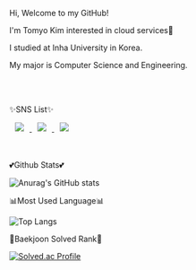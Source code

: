 

<!--
**TomyoKim/TomyoKim** is a ✨ _special_ ✨ repository because its `README.md` (this file) appears on your GitHub profile.

Here are some ideas to get you started:

- 🔭 I’m currently working on ...
- 🌱 I’m currently learning ...
- 👯 I’m looking to collaborate on ...
- 🤔 I’m looking for help with ...
- 💬 Ask me about ...
- 📫 How to reach me: ...
- 😄 Pronouns: ...
- ⚡ Fun fact: ...
-->

<p>Hi, Welcome to my GitHub!</p>
<p>I'm Tomyo Kim interested in cloud services🐰</p>
<p>I studied at Inha University in Korea.</p>
<p>My major is Computer Science and Engineering.</p>
<br/>
<br/>

<div>
  <p>
    ✨SNS List✨
  </p>
<a href="https://instagram.com/tomyodesu">
    <img 
        src="http://img.shields.io/badge/-Instagram-E4405F?style=flat&logo=Instagram&logoColor=white&link=https://instagram.com/tomyodesu/"
        style="height : auto; margin-left : 10px; margin-right : 10px;"/>
</a>
<a href="mailto:gihyun0325@gmail.com">
    <img 
        src="https://img.shields.io/badge/Gmail-d14836?style=flat&logo=Gmail&logoColor=white&link=gihyun0325@gmail.com"
        style="height : auto; margin-left : 10px; margin-right : 10px;"/>
</a>
  
<a href="https://velog.io/@gihyun01">
    <img 
        src="http://img.shields.io/badge/-Tech%20Blog-20C997?style=flat&logo=velog&logoColor=white&link=https://https://velog.io/@gihyun01/"
        style="height : auto; margin-left : 10px; margin-right : 10px;"/>
</a>

</div>
<br/>
<br/>

<div>
  
  <p>💕Github Stats💕</p>
  
![Anurag's GitHub stats](https://github-readme-stats-sigma-five.vercel.app/api?username=TomyoKim&show_icons=true&theme=omni)
  
  <p>📊Most Used Language📊</p>
  
![Top Langs](https://github-readme-stats-sigma-five.vercel.app/api/top-langs/?username=TomyoKim&layout=compact&theme=onedark)
  
  <p>🏅Baekjoon Solved Rank🏅</p>
  
[![Solved.ac Profile](http://mazassumnida.wtf/api/generate_badge?boj=tomyo)](https://solved.ac/tomyo)


</div>
